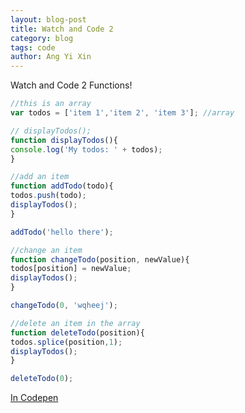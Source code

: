 ```yaml
---
layout: blog-post
title: Watch and Code 2
category: blog
tags: code
author: Ang Yi Xin
---
```


Watch and Code 2 Functions!

  ```js
  //this is an array
var todos = ['item 1','item 2', 'item 3']; //array

// displayTodos();
function displayTodos(){
  console.log('My todos: ' + todos);
}

//add an item
function addTodo(todo){
  todos.push(todo);
  displayTodos();
}

addTodo('hello there');

//change an item
function changeTodo(position, newValue){
  todos[position] = newValue;
  displayTodos();
}

changeTodo(0, 'wqheej');

//delete an item in the array
function deleteTodo(position){
  todos.splice(position,1);
  displayTodos();
}

deleteTodo(0);

```


[In Codepen](https://codepen.io/onestaryx/pen/xmQvWB/)
